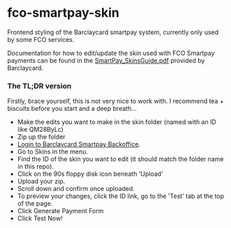 fco-smartpay-skin
=================

Frontend styling of the Barclaycard smartpay system, currently only used by some FCO services.

Documentation for how to edit/update the skin used with FCO Smartpay payments can be found in the [SmartPay_SkinsGuide.pdf](https://github.com/alphagov/fco-smartpay-skin/blob/master/SmartPay_SkinsGuide.pdf) provided by Barclaycard.

### The TL;DR version

Firstly, brace yourself, this is not very nice to work with. I recommend tea + biscuits before you start and a deep breath...

* Make the edits you want to make in the skin folder (named with an ID like QM28ByLc)
* Zip up the folder
* [Login to Barclaycard Smartpay Backoffice](https://ca-test.barclaycardsmartpay.com/ca/ca/login.shtml).
* Go to Skins in the menu.
* Find the ID of the skin you want to edit (it should match the folder name in this repo).
* Click on the 90s floppy disk icon beneath 'Upload'
* Upload your zip.
* Scroll down and confirm once uploaded.
* To preview your changes, click the ID link, go to the 'Test' tab at the top of the page.
* Click Generate Payment Form
* Click Test Now!